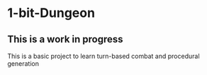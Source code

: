# 1-bit-Dungeon
## This is a work in progress

This is a basic project to learn turn-based combat and procedural generation
